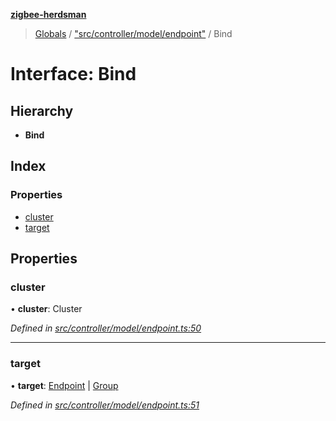 **[zigbee-herdsman](../README.md)**

> [Globals](../README.md) / ["src/controller/model/endpoint"](../modules/_src_controller_model_endpoint_.md) / Bind

# Interface: Bind

## Hierarchy

* **Bind**

## Index

### Properties

* [cluster](_src_controller_model_endpoint_.bind.md#cluster)
* [target](_src_controller_model_endpoint_.bind.md#target)

## Properties

### cluster

•  **cluster**: Cluster

*Defined in [src/controller/model/endpoint.ts:50](https://github.com/GrandeurSmart/gza-core/blob/master/src/src/controller/model/endpoint.ts#L50)*

___

### target

•  **target**: [Endpoint](../classes/_src_controller_model_endpoint_.endpoint.md) \| [Group](../classes/_src_controller_model_group_.group.md)

*Defined in [src/controller/model/endpoint.ts:51](https://github.com/GrandeurSmart/gza-core/blob/master/src/src/controller/model/endpoint.ts#L51)*
